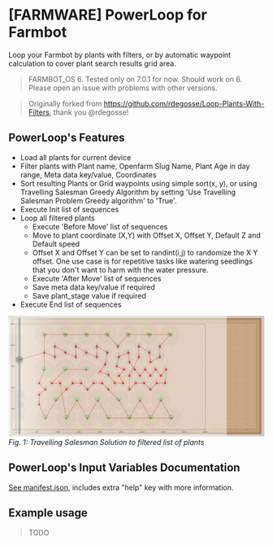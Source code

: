 # [FARMWARE] PowerLoop for Farmbot

Loop your Farmbot by plants with filters, or by automatic waypoint calculation to cover plant search results grid area.

> FARMBOT_OS 6. Tested only on 7.0.1 for now. Should work on 6. Please open an issue with problems with other versions.

> Originally forked from https://github.com/rdegosse/Loop-Plants-With-Filters, thank you @rdegosse!


## PowerLoop's Features

- Load all plants for current device
- Filter plants with Plant name, Openfarm Slug Name, Plant Age in day range, Meta data key/value, Coordinates
- Sort resulting Plants or Grid waypoints using simple sort(x, y), or using Travelling Salesman Greedy Algorithm by setting 'Use Travelling Salesman Problem Greedy algorithm' to 'True'.
- Execute Init list of sequences
- Loop all filtered plants
    - Execute 'Before Move' list of sequences
    - Move to plant coordinate (X,Y) with Offset X, Offset Y, Default Z and Default speed
    - Offset X and Offset Y can be set to randint(i,j) to randomize the X Y offset. One use case is for repetitive tasks like watering seedlings that you don't want to harm with the water pressure.
    - Execute 'After Move' list of sequences
    - Save meta data key/value if required
    - Save plant_stage value if required
- Execute End list of sequences

![Travelling Salesman Solution](tsp_greedy_farmware_screenshot.jpg)
*Fig. 1: Travelling Salesman Solution to filtered list of plants*


## PowerLoop's Input Variables Documentation

[See manifest.json](manifest.json), includes extra "help" key with more information.

## Example usage

> TODO